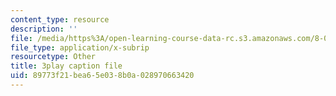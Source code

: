 ```yaml
---
content_type: resource
description: ''
file: /media/https%3A/open-learning-course-data-rc.s3.amazonaws.com/8-01sc-classical-mechanics-fall-2016/89773f21bea65e038b0a028970663420_z0xyQKalezI.vtt
file_type: application/x-subrip
resourcetype: Other
title: 3play caption file
uid: 89773f21-bea6-5e03-8b0a-028970663420
---
```


